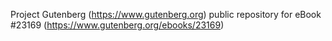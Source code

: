 Project Gutenberg (https://www.gutenberg.org) public repository for eBook #23169 (https://www.gutenberg.org/ebooks/23169)
